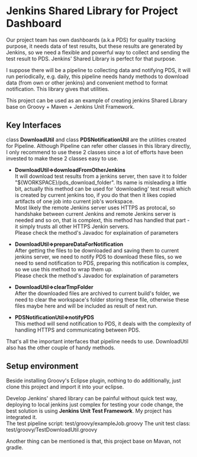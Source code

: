 # Jenkins Shared Library for Project Dashboard

Our project team has own dashboards (a.k.a PDS) for quality tracking purpose, it needs data of test results, but these results are generated by Jenkins, so we need a flexible and powerful way to collect and sending the test result to PDS. Jenkins' Shared Library is perfect for that purpose.

I suppose there will be a pipeline to collecting data and notifying PDS, it will run periodically, e.g. daily, this pipeline needs handy methods to download data (from own or other jenkins) and convenient method to format notification. This library gives that utilities.

This project can be used as an example of creating jenkins Shared Library base on Groovy + Maven + Jenkins Unit Framework.

## Key Interfaces
class **DownloadUtil** and class **PDSNotificationUtil** are the utilities created for Pipeline. Although Pipeline can refer other classes in this library directly, I only recommend to use these 2 classes since a lot of efforts have been invested to make these 2 classes easy to use.

* **DownloadUtil=>downloadFromOtherJenkins**  
It will download test results from a jenkins server, then save it to folder "${WORKSPACE}/pds_download_folder". Its name is misleading a little bit, actually this method can be used for 'downloading' test result which is created by current jenkins too, if you do that then it likes copied artifacts of one job into current job's workspace.  
Most likely the remote Jenkins server uses HTTPS as protocal, so handshake between current Jenkins and remote Jenkins server is needed and so on, that is complext, this method has handled that part - it simply trusts all other HTTPS Jenkin servers.  
Please check the method's Javadoc for explaination of parameters

* **DownloadUtil=>prepareDataForNotification**  
After getting the files to be downloaded and saving them to current jenkins server, we need to notify PDS to download these files, so we need to send notification to PDS, preparing this notification is complex, so we use this method to wrap them up.  
Please check the method's Javadoc for explaination of parameters

* **DownloadUtil=>clearTmpFolder**  
After the downloaded files are archived to current build's folder, we need to clear the workspace's folder storing these file, otherwise these files maybe here and will be included as result of next run.

* **PDSNotificationUtil=>notifyPDS**  
This method will send notification to PDS, it deals with the complexity of handling HTTPS and communicating between PDS.

That's all the important interfaces that pipeline needs to use. DownloadUtil also has the other couple of handy methods.

## Setup environment
Beside installing Groovy's Eclipse plugin, nothing to do additionally, just clone this project and import it into your eclipse.

Develop Jenkins' shared library can be painful without quick test way, deploying to local jenkins just complex for testing your code change, the best solution is using **Jenkins Unit Test Framework**. My project has integrated it.  
The test pipeline script: test/groovy/exampleJob.groovy
The unit test class: test/groovy/TestDownloadUtil.groovy

Another thing can be mentioned is that, this project base on Mavan, not gradle. 